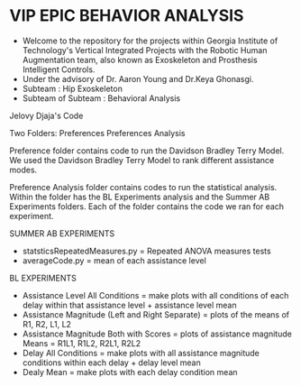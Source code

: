 # VIP EPIC BEHAVIOR ANALYSIS
- Welcome to the repository for the projects within Georgia Institute of Technology's Vertical Integrated Projects with the Robotic Human Augmentation team,
also known as Exoskeleton and Prosthesis Intelligent Controls.
- Under the advisory of Dr. Aaron Young and Dr.Keya Ghonasgi.
- Subteam : Hip Exoskeleton
- Subteam of Subteam : Behavioral Analysis

Jelovy Djaja's Code

Two Folders: 
Preferences
Preferences Analysis

Preference folder contains code to run the Davidson Bradley Terry Model. We used the Davidson Bradley Terry Model to rank different assistance modes. 

Preference Analysis folder contains codes to run the statistical analysis.
Within the folder has the BL Experiments analysis and the Summer AB Experiments folders. Each of the folder contains the code we ran for each experiment. 

SUMMER AB EXPERIMENTS
- statsticsRepeatedMeasures.py = Repeated ANOVA measures tests
- averageCode.py = mean of each assistance level

BL EXPERIMENTS
- Assistance Level All Conditions = make plots with all conditions of each delay within that assistance level + assistance level mean
- Assistance Magnitude (Left and Right Separate) = plots of the means of R1, R2, L1, L2
- Assistance Magnitude Both with Scores = plots of assistance magnitude Means = R1L1, R1L2, R2L1, R2L2
- Delay All Conditions = make plots with all assistance magnitude conditions within each delay + delay level mean
- Dealy Mean = make plots with each delay condition mean

